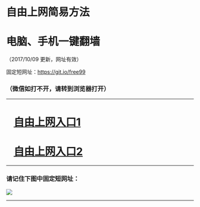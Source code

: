 ﻿# 自由上网简易方法

# 电脑、手机一键翻墙

（2017/10/09 更新，网址有效）

固定短网址：https://git.io/free99

### （微信如打不开，请转到浏览器打开）


***





# &nbsp;&nbsp; <a href="http://ft1967129225.fwq-tz-1001.info/fwqtz01.html?t=10090014061 " target="_blank">自由上网入口1</a>
# &nbsp;&nbsp; <a href="http://ft79543506.fwq-tz-1002.info/fwqtz02.html?t=100900119258 " target="_blank">自由上网入口2</a>
***

### 请记住下图中固定短网址：

<img src="https://s3-us-west-2.amazonaws.com/fwq-1001/yjfq-20170905okok.png" /> 


***

